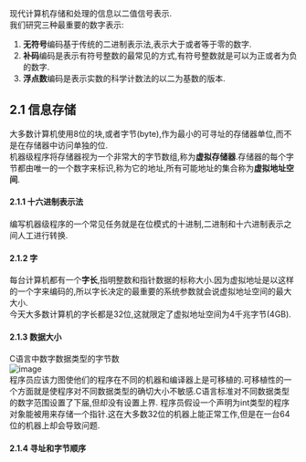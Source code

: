 现代计算机存储和处理的信息以二值信号表示.  
 我们研究三种最重要的数字表示:  
 1. **无符号**编码基于传统的二进制表示法,表示大于或者等于零的数字.  
 2. **补码**编码是表示有符号整数的最常见的方式,有符号整数就是可以为正或者为负的数字.  
 3. **浮点数**编码是表示实数的科学计数法的以二为基数的版本.  

## 2.1 信息存储  
 大多数计算机使用8位的块,或者字节(byte),作为最小的可寻址的存储器单位,而不是在存储器中访问单独的位.  
 机器级程序将存储器视为一个非常大的字节数组,称为**虚拟存储器**.存储器的每个字节都由唯一的一个数字来标识,称为它的地址,所有可能地址的集合称为**虚拟地址空间**.  

#### 2.1.1 十六进制表示法
 编写机器级程序的一个常见任务就是在位模式的十进制,二进制和十六进制表示之间人工进行转换.

#### 2.1.2 字  
每台计算机都有一个**字长**,指明整数和指针数据的标称大小.因为虚拟地址是以这样的一个字来编码的,所以字长决定的最重要的系统参数就会说虚拟地址空间的最大大小.  
今天大多数计算机的字长都是32位,这就限定了虚拟地址空间为4千兆字节(4GB).  

#### 2.1.3 数据大小  
 C语言中数字数据类型的字节数  
 ![image](https://github.com/LovingStar/basis/blob/master/Computer%20Systems-A%20Programmer's%20Perspective/IMAGE/DateType.png)  
 程序员应该力图使他们的程序在不同的机器和编译器上是可移植的.可移植性的一个方面就是使程序对不同数据类型的确切大小不敏感.C语言标准对不同数据类型的数字范围设置了下届,但却没有设置上界.
 程序员假设一个声明为int类型的程序对象能被用来存储一个指针.这在大多数32位的机器上能正常工作,但是在一台64位的机器上却会导致问题.  
 
#### 2.1.4 寻址和字节顺序
